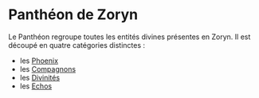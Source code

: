 # Panthéon de Zoryn

Le Panthéon regroupe toutes les entités divines présentes en Zoryn.
Il est découpé en quatre catégories distinctes :
* les [Phoenix](Phoenix.md)
* les [Compagnons](Compagnons.md)
* les [Divinités](Ascension.md)
* les [Echos](Ascension.md)
